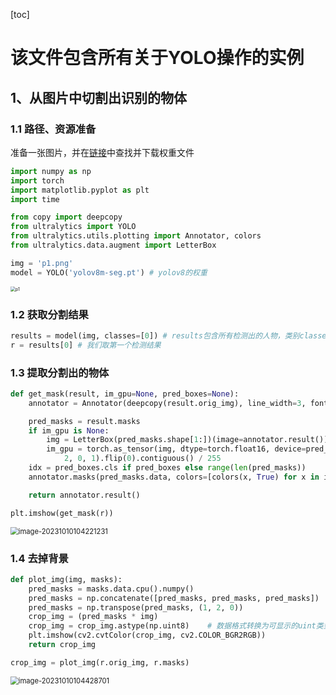 [toc]

# 该文件包含所有关于YOLO操作的实例

## 1、从图片中切割出识别的物体

### 1.1 路径、资源准备

准备一张图片，并在[链接](https://docs.ultralytics.com/models/yolov8/#supported-modes)中查找并下载权重文件

```python
import numpy as np
import torch
import matplotlib.pyplot as plt
import time

from copy import deepcopy
from ultralytics import YOLO
from ultralytics.utils.plotting import Annotator, colors
from ultralytics.data.augment import LetterBox

img = 'p1.png'
model = YOLO('yolov8m-seg.pt') # yolov8的权重
```

<img src="D:\workspace\typora\YOLO\imgs\p1.png" alt="p1" style="zoom: 50%;" />

### 1.2 获取分割结果

```python
results = model(img, classes=[0]) # results包含所有检测出的人物，类别classes根据自己需要更改
r = results[0] # 我们取第一个检测结果
```

### 1.3 提取分割出的物体

```python
def get_mask(result, im_gpu=None, pred_boxes=None):
    annotator = Annotator(deepcopy(result.orig_img), line_width=3, font_size=18)

    pred_masks = result.masks
    if im_gpu is None:
        img = LetterBox(pred_masks.shape[1:])(image=annotator.result())
        im_gpu = torch.as_tensor(img, dtype=torch.float16, device=pred_masks.data.device).permute(
            2, 0, 1).flip(0).contiguous() / 255
    idx = pred_boxes.cls if pred_boxes else range(len(pred_masks))
    annotator.masks(pred_masks.data, colors=[colors(x, True) for x in idx], im_gpu=im_gpu)

    return annotator.result()

plt.imshow(get_mask(r))
```

<img src="D:\workspace\typora\YOLO\imgs\image-20231010104221231.png" alt="image-20231010104221231" style="zoom:80%;" />

### 1.4 去掉背景

```python
def plot_img(img, masks):
    pred_masks = masks.data.cpu().numpy()
    pred_masks = np.concatenate([pred_masks, pred_masks, pred_masks])
    pred_masks = np.transpose(pred_masks, (1, 2, 0))
    crop_img = (pred_masks * img)
    crop_img = crop_img.astype(np.uint8)    # 数据格式转换为可显示的uint类型
    plt.imshow(cv2.cvtColor(crop_img, cv2.COLOR_BGR2RGB))
    return crop_img

crop_img = plot_img(r.orig_img, r.masks)
```

<img src="D:\workspace\typora\YOLO\imgs\image-20231010104428701.png" alt="image-20231010104428701" style="zoom:80%;" />


























